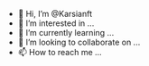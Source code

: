 - 👋 Hi, I’m @Karsianft
- 👀 I’m interested in ...
- 🌱 I’m currently learning ...
- 💞️ I’m looking to collaborate on ...
- 📫 How to reach me ...

<!---
Karsianft/Karsianft is a ✨ special ✨ repository because its `README.md` (this file) appears on your GitHub profile.
You can click the Preview link to take a look at your changes.
--->
